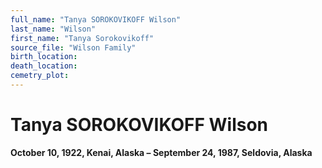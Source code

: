 ```yaml
---
full_name: "Tanya SOROKOVIKOFF Wilson"
last_name: "Wilson"
first_name: "Tanya Sorokovikoff"
source_file: "Wilson Family"
birth_location:
death_location:
cemetry_plot: 
---
```

# Tanya SOROKOVIKOFF Wilson

**October 10, 1922, Kenai, Alaska – September 24, 1987, Seldovia,
Alaska**

